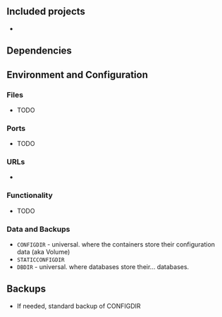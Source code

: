 ## Included projects

- 

## Dependencies



## Environment and Configuration

### Files
- TODO

### Ports
- TODO


### URLs
- 

### Functionality
- TODO



### Data and Backups
- `CONFIGDIR` - universal. where the containers store their configuration data (aka Volume)
- `STATICCONFIGDIR`
- `DBDIR` - universal. where databases store their... databases. 

## Backups
- If needed, standard backup of CONFIGDIR